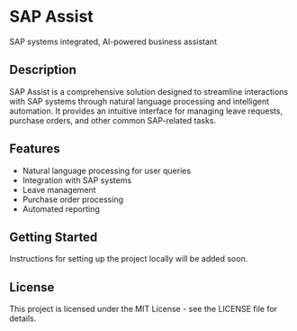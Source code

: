# SAP Assist

SAP systems integrated, AI-powered business assistant

## Description

SAP Assist is a comprehensive solution designed to streamline interactions with SAP systems through natural language processing and intelligent automation. It provides an intuitive interface for managing leave requests, purchase orders, and other common SAP-related tasks.

## Features

- Natural language processing for user queries
- Integration with SAP systems
- Leave management
- Purchase order processing
- Automated reporting

## Getting Started

Instructions for setting up the project locally will be added soon.

## License

This project is licensed under the MIT License - see the LICENSE file for details.